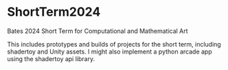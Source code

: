 # ShortTerm2024
Bates 2024 Short Term for Computational and Mathematical Art

This includes prototypes and builds of projects for the short term, including shadertoy and Unity assets.
I might also implement a python arcade app using the shadertoy api library.


